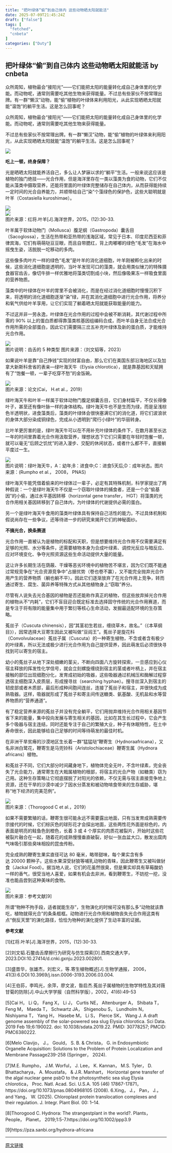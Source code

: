 ```yaml
---
title: "把叶绿体“偷”到自己体内 这些动物晒太阳就能活"
date: 2025-07-09T21:45:24Z
draft: ["false"]
tags: [
  "fetched",
  "cnbeta"
]
categories: ["Duty"]
---
```

把叶绿体“偷”到自己体内 这些动物晒太阳就能活 by cnbeta
------
<div style="margin-top:10px" class="content" id="artibody"><p><img data-src="https://mmbiz.qpic.cn/sz_mmbiz_gif/03UUuUr98GI0fbTIc8ZlkFaW39VNO9yN3FicDge2BQd629XcAZdHEFhia38Hv7pTYDNxTnic5dpM0a5icR9gmG3YBA/640?wx_fmt=gif" class="rich_pages wxw-img" data-ratio="0.43333333333333335" data-type="gif" data-w="900" type="block" data-imgfileid="505273378" style="text-wrap-mode: wrap;"><span style="text-wrap-mode: wrap;">众所周知，植物最会“接阳光”——它们能把太阳的能量转化成自己身体里的化学能。而动物呢，通常则需要吃其他生物来获得能量。不过总有些家伙不按常理出牌。有一群“懒汉”动物，能“偷”植物的叶绿体来利用阳光，从此实现晒晒太阳就能“温饱”的躺平生活。这是怎么回事呢？</span></p><div class="article-global"></div><p>众所周知，植物最会“接阳光”——它们能把太阳的能量转化成自己身体里的化学能。而动物呢，通常则需要吃其他生物来获得能量。</p><p>不过总有些家伙不按常理出牌。有一群“懒汉”动物，能“偷”植物的叶绿体来利用阳光，从此实现晒晒太阳就能“温饱”的躺平生活。这是怎么回事呢？</p><p><img src="https://static.cnbetacdn.com/article/2025/0709/72e386c0a846919.jpg"><br></p><p><strong>吃上一顿，终身保障？</strong></p><p>光是晒晒太阳就能养活自己，多么让人梦寐以求的“躺平”生活。一般来说这应该是植物的独门绝技——光合作用，但是海洋里存在一类以藻类为食的动物，它们不仅能从藻类中摄取营养，还能将里面的叶绿体完整储存在自己体内，从而获得能持续一定时间的光合自养能力，并顺带给自己“染”个藻绿色的保护色，这些大聪明就是叶羊（Costasiella kuroshimae）。</p><p><img src="https://static.cnbetacdn.com/article/2025/0709/8a9c2c650e1223b.png"><br><img src="https://static.cnbetacdn.com/article/2025/0709/1a9d797d109bf46.jpg"><br>图片来源：红将.叶羊[J].海洋世界，2015，(12):30-33.</p><p>叶羊属于软体动物门（Mollusca）腹足纲（Gastropoda）囊舌目（Sacoglossa），生活在热带和亚热带的浅海区域，常见于日本、印度尼西亚和菲律宾海，它们有萌萌哒豆豆眼，而且自带腮红，背上肉嘟嘟的绿色“毛发”在海水中摇曳生姿，活脱脱一坨移动的多肉。</p><p>这些像多肉叶片一样的绿色“毛发”是叶羊的消化道细胞，叶羊刚被孵化出来的时候，这些消化道细胞是透明的，当叶羊发现可口的藻类，就会用类似锉刀的特殊摄食器官齿舌，像切牛排一样优雅地将藻类切割成小块，然后像吸果冻一样吸食里面的营养物质。</p><p>藻类中的叶绿体在叶羊的胃里不会被消化，而是在经过消化道细胞时慢慢沉积下来，将透明的消化道细胞逐渐“染”绿，并在其消化道细胞中进行光合作用，将养分和氧气供给叶羊享用，让它们实现了躺着晒太阳就能获取能量的能力。</p><p>不过这并非一劳永逸，叶绿体在光合作用的过程中会被不断消耗，其代谢过程中所需的 90% 以上的蛋白质都得靠藻类核基因组编码合成，而叶羊自身无法合成光合作用所需的全部蛋白，因此它们需要隔三岔五补充叶绿体及新的蛋白质，才能维持光合作用。</p><p><img src="https://static.cnbetacdn.com/article/2025/0709/8abcc7b803378ac.jpg"><br>图片说明：齿舌的 5 种类型 图片来源：（刘文韬等，2023）</p><p>如果说叶羊是靠“自己挣钱”实现的财富自由，那么它们在美国东部沿海地区以及加拿大新斯科舍省的表亲—绿叶海天牛（Elysia chlorotica），就是靠基因和天赋拥有了“饱餐一顿，一辈子吃穿不愁”的金饭碗。</p><p><img src="https://static.cnbetacdn.com/article/2025/0709/ef1438fb21600be.jpg"><br>图片来源：论文(Cai， H.et al.，2019）</p><p>绿叶海天牛和叶羊一样属于软体动物门腹足纲囊舌目，它们身材扁平，不仅长得像叶子，甚至还有像叶脉一样的身体结构。绿叶海天牛也不是生而为绿，而是呈浅棕色半透明状，进食藻类后，藻类的叶绿体会很快塞满它们的消化道，将它们波浪状的身体大部分染成铜绿色，完成从小透明到“爬行小绿叶”的华丽转身。</p><p>比叶羊更厉害的是，绿叶海天牛可以在不用补充叶绿体的条件下，在数月甚至长达一年的时间里靠着光合作用汲取营养，理想状态下它们只需要在年轻时饱餐一顿，就可以毫无“后顾之饥忧”的进入漫步、交配的休闲状态，或者什么都不干，直接躺平度过一生。</p><p><img src="https://static.cnbetacdn.com/article/2025/0709/7ad3604e7178e87.jpg"><br>图片说明：绿叶海天牛，A：幼年;B：进食中;C：进食5天后;D：成年状态。图片来源：(Rumpho et al.， 2008， PNAS)</p><p>绿叶海天牛能凭借着偷来的叶绿体过一辈子，必定有其特殊机制，科学家提出了两种假说：一个是绿叶海天牛不仅是一个窃取叶绿体的捕食者，还是一个会“偷基因”的小偷，通过水平基因转移（horizontal gene transfer， HGT）将藻类的光合作用相关基因转移到了自己体内，为叶绿体的代谢提供必需的蛋白。</p><p>另一个是绿叶海天牛食用的藻类叶绿体具有保持自己活性的能力。不过具体机制和假说尚存在一些争议，还等待进一步的研究来揭开它们的神秘面纱。</p><p><strong>不搞光合，换条赛道</strong></p><p>光合作用一直被认为是植物的标配和天职，但是想要维持光合作用不仅需要满足有足够的光照、水分等条件，还需要植物本身为合成叶绿素、调控光反应与暗反应、应对环境变化、争夺光照资源这些生命活动提供大量的能量。</p><p>这让许多长期生活在荫蔽、干燥等恶劣环境中的植物苦不堪言，因为它们既不能通过常规竞争在“光合资源竞争中”占据优势（卷也卷不赢），又不能完全抛弃光合作用产生的营养物质（躺也躺不平）。因此它们逐渐放弃了在光合作用上竞争，转而通过寄生、腐生、菌异养等特殊方式从其他植物身上“窃取”养分。</p><p>尽管有人说失去光合基因的植物是否还能称作真正的植物，但这些放弃掉光合作用的植物从不“内耗”，它们不盲目迎合既定标准去选择固守传统的光合作用赛道，而是专注于将有限的能量集中用于繁衍等核心生命活动，发掘最适配环境的生存策略。</p><p>菟丝子（Cuscuta chinensis），因“其茎初生若丝，缠绕草木，故名。”（《本草纲目》），因常选择大豆寄生因此又被叫做“豆阎王”。菟丝子是旋花科（Convolvulaceae）菟丝子属（Cuscuta）的一种寄生植物，不含或者含有极少的叶绿素，所以无法或极少进行光合作用为自己提供营养，因此萌发后必须很快寻找到可以寄生的宿主。</p><p>幼小的菟丝子从地下深处细嫩的茎尖，不断向四面八方旋转探索，一旦感应到心仪宿主释放的挥发性化学信号，就会立刻螺旋缠绕到宿主的茎或者叶柄上，并在宿主接触的部位出现细胞分化，发育成初始的吸器，这些吸器通过机械压和酶解过程穿透宿主细胞深入皮质层，形成搜寻丝（searching hyphae）。搜寻丝深入到宿主的韧皮部或者木质部，最后形成种间胞间连丝，连接了菟丝子和宿主，并很快成为成熟吸器。这样，吸器就形成了菟丝子和寄主间传送糖类、氨基酸、无机盐和水等营养物质的“营养通道”。</p><p>有了稳定营养来源的菟丝子并没有完全躺平，它们用抛弃维持光合作用相关基因节省下来的能量，集中投向发展与寄生相关的基因，比如在其生长过程中，它会产生多个吸器与宿主连结，同时还能专注于自己的繁殖大业，种子有休眠特性，在土中寿命很长，因此能够给自己足够的时间等待萌发的最佳时机。</p><p>在非洲干旱贫瘠的沙漠地区生长着一群“猛猛哒”鞭寄生（Hydnoraafricana），又名非洲白鹭花，鞭寄生是马兜铃科（Aristolochiaceae）鞭寄生属（Hydnora africans）植物。</p><p>和菟丝子不同，它们大部分时间藏身地下，植物体完全无叶，不含叶绿素，完全丧失了光合能力，通常寄生在大戟属植物的根部，将宿主的光合产物（如糖类）窃为己用。这种生存策略让它彻底摆脱了对阳光的依赖，不仅无需与宿主直接竞争地上资源，还在干旱的沙漠中减少了因水分蒸发和被动物啃食带来的生存威胁，堪称“地下经济的完美范例”。</p><p><img src="https://static.cnbetacdn.com/article/2025/0709/d8c290a6c2366d4.jpg"><br>图片来源：（Thorogood C et al.，2019）</p><p>如果不需要繁殖的话，鞭寄生很可能永远不需要露出地面，只有当发育成熟需要传宗接代的时候，它们棕灰色的球形花才会探出地面，这些两性花外面是棕色的，内表面是明亮的鲑鱼色到橙色，长着 3 或 4 个厚实的肉质花被裂片，开始时这些花被裂片融合在一起，随着花的成熟慢慢垂直破裂，好似一张血盆大口，散发出腐肉气味吸引那些臭味相投的昆虫传粉。</p><p>完全成熟的鞭寄生果实直径可达 80 毫米，略带甜味，每个果实含有多达 20000 颗种子。这些水果深受豺狼等哺乳动物的青睐，因此鞭寄生又被叫做豺食（Jackal Food）。据当地人说，它们的花虽然很臭，但是果实却具有草莓酸奶一样的香气，很受当地人喜爱，如果有机会去非洲，看到鞭寄生，不妨挖一挖，没准也能品尝到这种美味的食物。</p><p><img src="https://static.cnbetacdn.com/article/2025/0709/ec02ed3cb62c6fb.png"><br>图片来源：参考文献[9]</p><p>所谓“物种不拘手段，适者就能生存”，生物演化的时候可没有那么多“动物就该靠吃，植物就得光合”的条条框框。动物进行光合作用和植物丧失光合作用这类有点“倒反天罡”的演化路径，恰恰为物种的演化提供了生动丰富的证据。</p><p><strong>参考文献</strong></p><p>[1]红将.叶羊[J].海洋世界，2015，(12):30-33.</p><p>[2]刘文韬.石鳖齿舌摩擦行为研究与仿生探索[D].西南交通大学，2023.DOI:10.27414/d.cnki.gxnju.2023.002801.</p><p>[3]盛晋华，张雄杰，刘宏义，等.寄生植物概述[J].生物学通报， 2006， 41(3):6.DOI:10.3969/j.issn.0006-3193.2006.03.004.</p><p>[4]王伯荪，李鸣光，余萍，廖文波，昝启杰.菟丝子属植物的生物学特性及其对薇甘菊的防除[J].中山大学学报（自然科学版），2002，41(6):49-53</p><p>[5]Cai H， Li Q， Fang X， Li J， Curtis NE， Altenburger A， Shibata T， Feng M， Maeda T， Schwartz JA， Shigenobu S， Lundholm N， Nishiyama T， Yang H， Hasebe M， Li S， Pierce SK， Wang J. A draft genome assembly of the solar-powered sea slug Elysia chlorotica. Sci Data. 2019 Feb 19;6:190022. doi: 10.1038/sdata.2019.22. PMID: 30778257; PMCID: PMC6380222.</p><p>[6]Melo Clavijo， J.， Gould， S. B. &amp; Christa， G. in Endosymbiotic Organelle Acquisition: Solutions to the Problem of Protein Localization and Membrane Passage239-258 (Springer， 2024).</p><p>[7]M.E. Rumpho， J.M. Worful， J. Lee， K. Kannan， M.S. Tyler， D. Bhattacharya， A. Moustafa， &amp; J.R. Manhart， Horizontal gene transfer of the algal nuclear gene psbO to the photosynthetic sea slug Elysia chlorotica， Proc. Natl. Acad. Sci. U.S.A. 105 (46) 17867-17871， https://doi.org/10.1073/pnas.0804968105 (2008). 6.Xing， J.， Pan， J.， and Yang， W. (2025). Chloroplast protein translocation complexes and their regulation. J. Integr. Plant Biol. 00: 1–14.</p><p>[8]Thorogood C. Hydnora: The strangestplant in the world?. Plants， People， Planet， 2019;1:5-7.https://doi.org/10.1002/ppp3.9</p><p>[9]https://pza.sanbi.org/hydnora-africana<br></p></div>  
<hr>
<a href="https://m.cnbeta.com.tw/wap/view/1512016.htm",target="_blank" rel="noopener noreferrer">原文链接</a>
